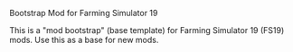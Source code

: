 Bootstrap Mod for Farming Simulator 19

This is a "mod bootstrap" (base template) for Farming Simulator 19 (FS19) mods. Use this as a base for new mods. 
